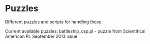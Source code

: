 Puzzles
=======

Different puzzles and scripts for handling those.

Current available puzzles:
battleship_csp.pl - puzzle from Scientifical American PL September 2013 issue
